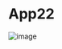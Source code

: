 # App22

![image](https://user-images.githubusercontent.com/108311468/207776421-df8d0eb1-240a-4904-a751-69b0e11fbf68.png)
